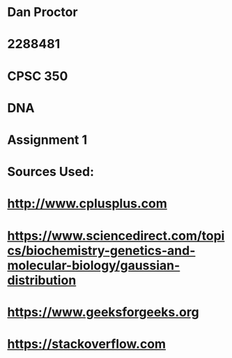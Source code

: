 # Dan Proctor
# 2288481
# CPSC 350

# DNA
# Assignment 1

# Sources Used: 
# http://www.cplusplus.com
# https://www.sciencedirect.com/topics/biochemistry-genetics-and-molecular-biology/gaussian-distribution
# https://www.geeksforgeeks.org
# https://stackoverflow.com
